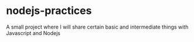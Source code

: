 # nodejs-practices
A small project where I will share certain basic and intermediate things with Javascript and Nodejs
